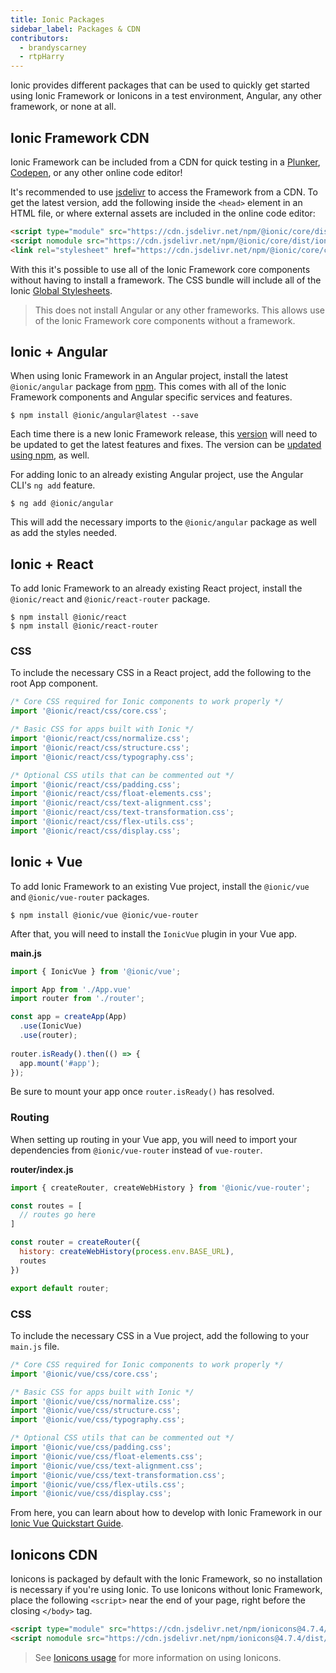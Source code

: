 ```yaml
---
title: Ionic Packages
sidebar_label: Packages & CDN
contributors:
  - brandyscarney
  - rtpHarry
---
```


Ionic provides different packages that can be used to quickly get started using Ionic Framework or Ionicons in a test environment, Angular, any other framework, or none at all.

## Ionic Framework CDN

Ionic Framework can be included from a CDN for quick testing in a [Plunker](https://plnkr.co/), [Codepen](https://codepen.io), or any other online code editor!

It's recommended to use [jsdelivr](https://www.jsdelivr.com/) to access the Framework from a CDN. To get the latest version, add the following inside the `<head>` element in an HTML file, or where external assets are included in the online code editor:

```html
<script type="module" src="https://cdn.jsdelivr.net/npm/@ionic/core/dist/ionic/ionic.esm.js"></script>
<script nomodule src="https://cdn.jsdelivr.net/npm/@ionic/core/dist/ionic/ionic.js"></script>
<link rel="stylesheet" href="https://cdn.jsdelivr.net/npm/@ionic/core/css/ionic.bundle.css"/>
```

With this it's possible to use all of the Ionic Framework core components without having to install a framework. The CSS bundle will include all of the Ionic [Global Stylesheets](../layout/global-stylesheets).

> This does not install Angular or any other frameworks. This allows use of the Ionic Framework core components without a framework.


## Ionic + Angular

When using Ionic Framework in an Angular project, install the latest `@ionic/angular` package from [npm](/docs/reference/glossary#npm). This comes with all of the Ionic Framework components and Angular specific services and features.

```shell
$ npm install @ionic/angular@latest --save
```

Each time there is a new Ionic Framework release, this [version](/docs/reference/versioning) will need to be updated to get the latest features and fixes. The version can be [updated using npm](/docs/developing/tips#updating-dependencies), as well.

For adding Ionic to an already existing Angular project, use the Angular CLI's `ng add` feature.

```shell
$ ng add @ionic/angular
```

This will add the necessary imports to the `@ionic/angular` package as well as add the styles needed.


## Ionic + React

To add Ionic Framework to an already existing React project, install the `@ionic/react` and `@ionic/react-router` package.

```shell
$ npm install @ionic/react
$ npm install @ionic/react-router
```

### CSS

To include the necessary CSS in a React project, add the following to the root App component.

```javascript
/* Core CSS required for Ionic components to work properly */
import '@ionic/react/css/core.css';

/* Basic CSS for apps built with Ionic */
import '@ionic/react/css/normalize.css';
import '@ionic/react/css/structure.css';
import '@ionic/react/css/typography.css';

/* Optional CSS utils that can be commented out */
import '@ionic/react/css/padding.css';
import '@ionic/react/css/float-elements.css';
import '@ionic/react/css/text-alignment.css';
import '@ionic/react/css/text-transformation.css';
import '@ionic/react/css/flex-utils.css';
import '@ionic/react/css/display.css';
```


## Ionic + Vue

To add Ionic Framework to an existing Vue project, install the `@ionic/vue` and `@ionic/vue-router` packages.

```shell
$ npm install @ionic/vue @ionic/vue-router
```

After that, you will need to install the `IonicVue` plugin in your Vue app.

**main.js**
```javascript
import { IonicVue } from '@ionic/vue';

import App from './App.vue'
import router from './router';

const app = createApp(App)
  .use(IonicVue)
  .use(router);
  
router.isReady().then(() => {
  app.mount('#app');
});
```

Be sure to mount your app once `router.isReady()` has resolved.

### Routing

When setting up routing in your Vue app, you will need to import your dependencies from `@ionic/vue-router` instead of `vue-router`.

**router/index.js**

```javascript
import { createRouter, createWebHistory } from '@ionic/vue-router';

const routes = [
  // routes go here
]

const router = createRouter({
  history: createWebHistory(process.env.BASE_URL),
  routes
})

export default router;
```

### CSS

To include the necessary CSS in a Vue project, add the following to your `main.js` file.

```javascript
/* Core CSS required for Ionic components to work properly */
import '@ionic/vue/css/core.css';

/* Basic CSS for apps built with Ionic */
import '@ionic/vue/css/normalize.css';
import '@ionic/vue/css/structure.css';
import '@ionic/vue/css/typography.css';

/* Optional CSS utils that can be commented out */
import '@ionic/vue/css/padding.css';
import '@ionic/vue/css/float-elements.css';
import '@ionic/vue/css/text-alignment.css';
import '@ionic/vue/css/text-transformation.css';
import '@ionic/vue/css/flex-utils.css';
import '@ionic/vue/css/display.css';
```

From here, you can learn about how to develop with Ionic Framework in our [Ionic Vue Quickstart Guide](https://ionicframework.com/docs/vue/quickstart).

## Ionicons CDN

Ionicons is packaged by default with the Ionic Framework, so no installation is necessary if you're using Ionic. To use Ionicons without Ionic Framework, place the following `<script>` near the end of your page, right before the closing `</body>` tag.

```html
<script type="module" src="https://cdn.jsdelivr.net/npm/ionicons@4.7.4/dist/ionicons/ionicons.esm.js"></script>
<script nomodule src="https://cdn.jsdelivr.net/npm/ionicons@4.7.4/dist/ionicons/ionicons.js"></script>
```

> See [Ionicons usage](https://ionicons.com/usage) for more information on using Ionicons.
